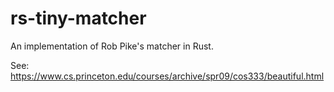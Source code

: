 # rs-tiny-matcher

An implementation of Rob Pike's matcher in Rust.

See: https://www.cs.princeton.edu/courses/archive/spr09/cos333/beautiful.html
